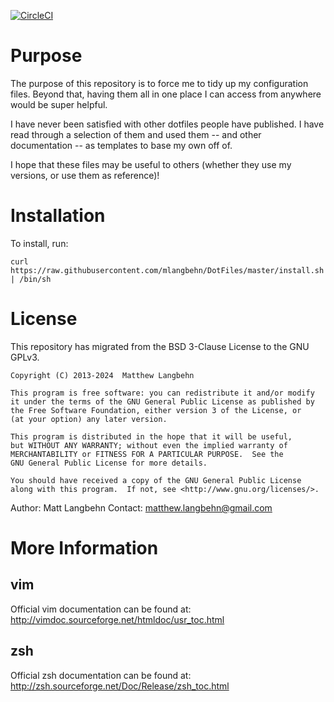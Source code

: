 [![CircleCI](https://dl.circleci.com/status-badge/img/circleci/HRz9ELoqHLsxZYD33f9rQh/NCvsWMRvxPXckv7Awf3XCe/tree/master.svg?style=svg&circle-token=CCIPRJ_CxDoTzyaoqNCzYZYJkptEn_cc9fa6e1bfa09a4882f44e5266eb4c401c529558)](https://dl.circleci.com/status-badge/redirect/circleci/HRz9ELoqHLsxZYD33f9rQh/NCvsWMRvxPXckv7Awf3XCe/tree/master)

Purpose
====================

The purpose of this repository is to force me to tidy up my configuration files. Beyond that, having them all in one place I can access from anywhere would be super helpful.

I have never been satisfied with other dotfiles people have published. I have read through a selection of them and used them -- and other documentation -- as templates to base my own off of.

I hope that these files may be useful to others (whether they use my versions, or use them as reference)!

Installation
====================

To install, run:
```
curl https://raw.githubusercontent.com/mlangbehn/DotFiles/master/install.sh | /bin/sh
```

License
====================

This repository has migrated from the BSD 3-Clause License to the GNU GPLv3.


    Copyright (C) 2013-2024  Matthew Langbehn

    This program is free software: you can redistribute it and/or modify
    it under the terms of the GNU General Public License as published by
    the Free Software Foundation, either version 3 of the License, or
    (at your option) any later version.

    This program is distributed in the hope that it will be useful,
    but WITHOUT ANY WARRANTY; without even the implied warranty of
    MERCHANTABILITY or FITNESS FOR A PARTICULAR PURPOSE.  See the
    GNU General Public License for more details.

    You should have received a copy of the GNU General Public License
    along with this program.  If not, see <http://www.gnu.org/licenses/>.

Author: Matt Langbehn
Contact: matthew.langbehn@gmail.com

More Information
====================

## vim
Official vim documentation can be found at:
http://vimdoc.sourceforge.net/htmldoc/usr_toc.html

## zsh
Official zsh documentation can be found at:
http://zsh.sourceforge.net/Doc/Release/zsh_toc.html
